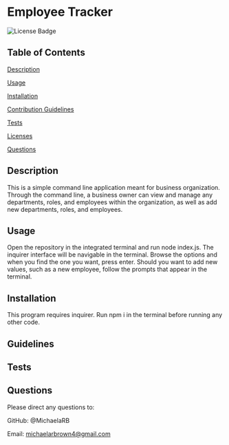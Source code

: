 # Employee Tracker

![License Badge](https://img.shields.io/badge/no-license-red)

## Table of Contents
 [Description](#description)

 [Usage](#usage)

 [Installation](#installation)

 [Contribution Guidelines](#guidelines)

 [Tests](#tests)

 [Licenses](#licenses)

 [Questions](#questions)

## Description
 This is a simple command line application meant for business organization. Through the command line, a business owner can view and manage any departments, roles, and employees within the organization, as well as add new departments, roles, and employees.

## Usage
 Open the repository in the integrated terminal and run node index.js. The inquirer interface will be navigable in the terminal. Browse the options and when you find the one you want, press enter. Should you want to add new values, such as a new employee, follow the prompts that appear in the terminal.

## Installation
 This program requires inquirer. Run npm i in the terminal before running any other code.

## Guidelines
 

## Tests
 



## Questions
 Please direct any questions to:

 GitHub: @MichaelaRB

 Email: michaelarbrown4@gmail.com